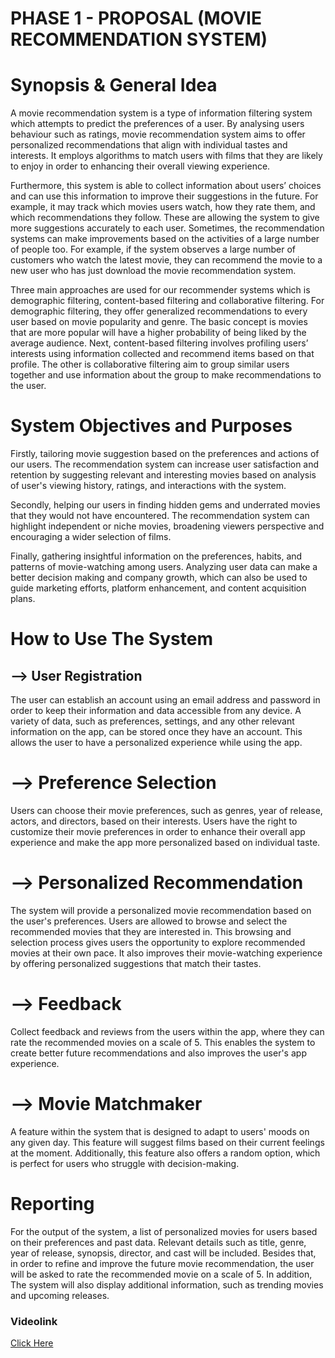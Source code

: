 # PHASE 1 - PROPOSAL (MOVIE RECOMMENDATION SYSTEM)

# Synopsis & General Idea
A movie recommendation system is a type of information filtering system which attempts to predict the preferences of a user. By analysing users behaviour such as ratings, movie recommendation system aims to offer personalized recommendations that align with individual tastes and interests. It employs algorithms to match users with films that they are likely to enjoy in order to enhancing their overall viewing experience.

Furthermore, this system is able to collect information about users’ choices and can use this information to improve their suggestions in the future. For example, it may track which movies users watch, how they rate them, and which recommendations they follow. These are allowing the system to give more suggestions accurately to each user. Sometimes, the recommendation systems can make improvements based on the activities of a large number of people too. For example, if the system observes a large number of customers who watch the latest movie, they can recommend the movie to a new user who has just download the movie recommendation system.

Three main approaches are used for our recommender systems which is demographic filtering, content-based filtering and collaborative filtering. For demographic filtering, they offer generalized recommendations to every user based on movie popularity and genre. The basic concept is movies that are more popular will have a higher probability of being liked by the average audience. Next, content-based filtering involves profiling users’ interests using information collected and recommend items based on that profile. The other is collaborative filtering aim to group similar users together and use information about the group to make recommendations to the user.

# System Objectives and Purposes
Firstly, tailoring movie suggestion based on the preferences and actions of our users. The recommendation system can increase user satisfaction and retention by suggesting relevant and interesting movies based on analysis of user's viewing history, ratings, and interactions with the system.

Secondly, helping our users in finding hidden gems and underrated movies that they would not have encountered. The recommendation system can highlight independent or niche movies, broadening viewers perspective and encouraging a wider selection of films.

Finally, gathering insightful information on the preferences, habits, and patterns of movie-watching among users. Analyzing user data can make a better decision making and company growth, which can also be used to guide marketing efforts, platform enhancement, and content acquisition plans. 

# How to Use The System
## --> User Registration
The user can establish an account using an email address and password in order to keep their information and data accessible from any device. A variety of data, such as preferences, settings, and any other relevant information on the app, can be stored once they have an account. This allows the user to have a personalized experience while using the app.
# --> Preference Selection
Users can choose their movie preferences, such as genres, year of release, actors, and directors, based on their interests. Users have the right to customize their movie preferences in order to enhance their overall app experience and make the app more personalized based on individual taste.
# --> Personalized Recommendation
The system will provide a personalized movie recommendation based on the user's preferences. Users are allowed to browse and select the recommended movies that they are interested in. This browsing and selection process gives users the opportunity to explore recommended movies at their own pace. It also improves their movie-watching experience by offering personalized suggestions that match their tastes.
# --> Feedback
Collect feedback and reviews from the users within the app, where they can rate the recommended movies on a scale of 5. This enables the system to create better future recommendations and also improves the user's app experience. 
# --> Movie Matchmaker
A feature within the system that is designed to adapt to users' moods on any given day. This feature will suggest films based on their current feelings at the moment. Additionally, this feature also offers a random option, which is perfect for users who struggle with decision-making.

# Reporting
For the output of the system, a list of personalized movies for users based on their preferences and past data. Relevant details such as title, genre, year of release, synopsis, director, and cast will be included. Besides that, in order to refine and improve the future movie recommendation, the user will be asked to rate the recommended movie on a scale of 5. In addition, The system will also display additional information, such as trending movies and upcoming releases.

### Videolink
[Click Here](https://www.youtube.com/watch?v=7h0dXbHTV-M&t=152s](https://youtu.be/x3d3-U1fO6s?si=W9Gs7ogg82IptGdw))
